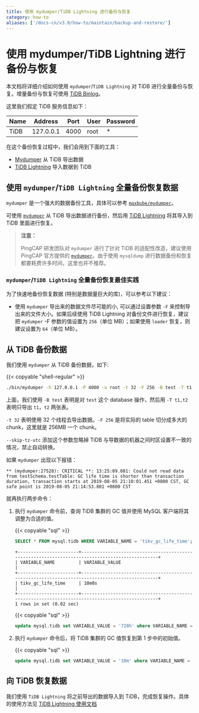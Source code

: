 ```yaml
---
title: 使用 mydumper/TiDB Lightning 进行备份与恢复
category: how-to
aliases: ['/docs-cn/v3.0/how-to/maintain/backup-and-restore/']
---
```


# 使用 mydumper/TiDB Lightning 进行备份与恢复

本文档将详细介绍如何使用 `mydumper`/`TiDB Lightning` 对 TiDB 进行全量备份与恢复。增量备份与恢复可使用 [TiDB Binlog](/v3.0/reference/tidb-binlog/overview.md)。

这里我们假定 TiDB 服务信息如下：

|Name|Address|Port|User|Password|
|----|-------|----|----|--------|
|TiDB|127.0.0.1|4000|root|*|

在这个备份恢复过程中，我们会用到下面的工具：

- [Mydumper](/v3.0/reference/tools/mydumper.md) 从 TiDB 导出数据
- [TiDB Lightning](/v3.0/reference/tools/tidb-lightning/overview.md) 导入数据到 TiDB

## 使用 `mydumper`/`TiDB Lightning` 全量备份恢复数据

`mydumper` 是一个强大的数据备份工具，具体可以参考 [`maxbube/mydumper`](https://github.com/maxbube/mydumper)。

可使用 [`mydumper`](/v3.0/reference/tools/mydumper.md) 从 TiDB 导出数据进行备份，然后用 [TiDB Lightning](/v3.0/reference/tools/tidb-lightning/overview.md) 将其导入到 TiDB 里面进行恢复。

> **注意：**
>
> PingCAP 研发团队对 `mydumper` 进行了针对 TiDB 的适配性改造，建议使用 PingCAP 官方提供的 [`mydumper`](/v3.0/reference/tools/mydumper.md)。由于使用 `mysqldump` 进行数据备份和恢复都要耗费许多时间，这里也并不推荐。

### `mydumper`/`TiDB Lightning` 全量备份恢复最佳实践

为了快速地备份恢复数据 (特别是数据量巨大的库)，可以参考以下建议：

* 使用 `mydumper` 导出来的数据文件尽可能的小, 可以通过设置参数 `-F` 来控制导出来的文件大小。如果后续使用  TiDB Lightning 对备份文件进行恢复，建议把 `mydumper` -F 参数的值设置为 `256`（单位 MB）；如果使用 `loader` 恢复，则建议设置为 `64`（单位 MB）。

## 从 TiDB 备份数据

我们使用 `mydumper` 从 TiDB 备份数据，如下:

{{< copyable "shell-regular" >}}

```bash
./bin/mydumper -h 127.0.0.1 -P 4000 -u root -t 32 -F 256 -B test -T t1,t2 --skip-tz-utc -o ./var/test
```

上面，我们使用 `-B test` 表明是对 `test` 这个 database 操作，然后用 `-T t1,t2` 表明只导出 `t1`，`t2` 两张表。

`-t 32` 表明使用 32 个线程去导出数据。`-F 256` 是将实际的 table 切分成多大的 chunk，这里就是 256MB 一个 chunk。

`--skip-tz-utc` 添加这个参数忽略掉 TiDB 与导数据的机器之间时区设置不一致的情况，禁止自动转换。

如果 `mydumper` 出现以下报错：

```
** (mydumper:27528): CRITICAL **: 13:25:09.081: Could not read data from testSchema.testTable: GC life time is shorter than transaction duration, transaction starts at 2019-08-05 21:10:01.451 +0800 CST, GC safe point is 2019-08-05 21:14:53.801 +0800 CST
```

就再执行两步命令：

1. 执行 `mydumper` 命令前，查询 TiDB 集群的 GC 值并使用 MySQL 客户端将其调整为合适的值。

    {{< copyable "sql" >}}

    ```sql
    SELECT * FROM mysql.tidb WHERE VARIABLE_NAME = 'tikv_gc_life_time';
    ```

    ```
    +-----------------------+------------------------------------------------------------------------------------------------+
    | VARIABLE_NAME         | VARIABLE_VALUE                                                                                 |
    +-----------------------+------------------------------------------------------------------------------------------------+
    | tikv_gc_life_time     | 10m0s                                                                                          |
    +-----------------------+------------------------------------------------------------------------------------------------+
    1 rows in set (0.02 sec)
    ```

    {{< copyable "sql" >}}

    ```sql
    update mysql.tidb set VARIABLE_VALUE = '720h' where VARIABLE_NAME = 'tikv_gc_life_time';
    ```

2. 执行 `mydumper` 命令后，将 TiDB 集群的 GC 值恢复到第 1 步中的初始值。

    {{< copyable "sql" >}}

    ```sql
    update mysql.tidb set VARIABLE_VALUE = '10m' where VARIABLE_NAME = 'tikv_gc_life_time';
    ```

## 向 TiDB 恢复数据

我们使用 `TiDB Lightning` 将之前导出的数据导入到 TiDB，完成恢复操作。具体的使用方法见 [TiDB Lightning 使用文档](/v3.0/reference/tools/tidb-lightning/tidb-backend.md)
